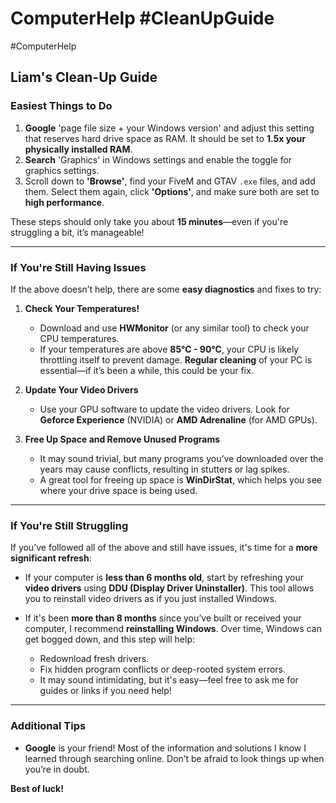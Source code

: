 # ComputerHelp #CleanUpGuide
#ComputerHelp
## Liam's Clean-Up Guide

### Easiest Things to Do

1. **Google** 'page file size + your Windows version' and adjust this setting that reserves hard drive space as RAM. It should be set to **1.5x your physically installed RAM**.
2. **Search** 'Graphics' in Windows settings and enable the toggle for graphics settings.
3. Scroll down to **'Browse'**, find your FiveM and GTAV `.exe` files, and add them. Select them again, click **'Options'**, and make sure both are set to **high performance**.

These steps should only take you about **15 minutes**—even if you're struggling a bit, it’s manageable!

---

### If You're Still Having Issues

If the above doesn’t help, there are some **easy diagnostics** and fixes to try:

1. **Check Your Temperatures!**
   - Download and use **HWMonitor** (or any similar tool) to check your CPU temperatures.
   - If your temperatures are above **85°C - 90°C**, your CPU is likely throttling itself to prevent damage. **Regular cleaning** of your PC is essential—if it’s been a while, this could be your fix.

2. **Update Your Video Drivers**
   - Use your GPU software to update the video drivers. Look for **Geforce Experience** (NVIDIA) or **AMD Adrenaline** (for AMD GPUs).

3. **Free Up Space and Remove Unused Programs**
   - It may sound trivial, but many programs you’ve downloaded over the years may cause conflicts, resulting in stutters or lag spikes.
   - A great tool for freeing up space is **WinDirStat**, which helps you see where your drive space is being used.

---

### If You're Still Struggling

If you’ve followed all of the above and still have issues, it's time for a **more significant refresh**:

- If your computer is **less than 6 months old**, start by refreshing your **video drivers** using **DDU (Display Driver Uninstaller)**. This tool allows you to reinstall video drivers as if you just installed Windows.
  
- If it's been **more than 8 months** since you’ve built or received your computer, I recommend **reinstalling Windows**. Over time, Windows can get bogged down, and this step will help:
  - Redownload fresh drivers.
  - Fix hidden program conflicts or deep-rooted system errors.
  - It may sound intimidating, but it's easy—feel free to ask me for guides or links if you need help!

---

### Additional Tips

- **Google** is your friend! Most of the information and solutions I know I learned through searching online. Don’t be afraid to look things up when you’re in doubt.

**Best of luck!**
